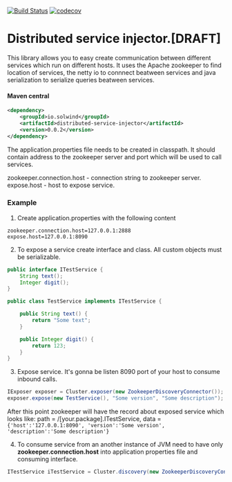 [![Build Status](https://travis-ci.org/thesolwind/distributed-service-injector.svg?branch=master)](https://travis-ci.org/thesolwind/network-service-connector)
[![codecov](https://codecov.io/gh/thesolwind/distributed-service-injector/branch/master/graph/badge.svg)](https://codecov.io/gh/thesolwind/network-service-connector)
# Distributed service injector.[DRAFT]

This library allows you to easy create communication between different services which run on different hosts. It uses the Apache zookeeper to find location of services, the netty io to connnect beatween services and java serialization to serialize queries beatween services.

#### Maven central
```xml
<dependency>
    <groupId>io.solwind</groupId>
    <artifactId>distributed-service-injector</artifactId>
    <version>0.0.2</version>
</dependency>
```

The application.properties file needs to be created in classpath. It should contain address to the zookeeper server and port which will be used to call  services.

zookeeper.connection.host - connection string to zookeeper server.<br/>
expose.host - host to expose service.

### Example
1. Create application.properties with the following content
```properties
zookeeper.connection.host=127.0.0.1:2888
expose.host=127.0.0.1:8090
```

2. To expose a service create interface and class. All custom objects must be serializable.
```java
public interface ITestService {
    String text();
    Integer digit();
}

public class TestService implements ITestService {

    public String text() {
        return "Some text";
    }

    public Integer digit() {
        return 123;
    }
}
```

3. Expose service. It's gonna be listen 8090 port of your host to consume inbound calls.
```java
IExposer exposer = Cluster.exposer(new ZookeeperDiscoveryConnector());
exposer.expose(new TestService(), "Some version", "Some description");
```
After this point zookeeper will have the record about exposed service which looks like: path = /[your.package].ITestService, data = 
<code>{'host':'127.0.0.1:8090', 'version':'Some version', 'description':'Some description'}</code>


4. To consume service from an another instance of JVM need to have only <b>zookeeper.connection.host</b> into application properties file and consuming interface.

```java
ITestService iTestService = Cluster.discovery(new ZookeeperDiscoveryConnector()).lookup(ITestService.class);
```
